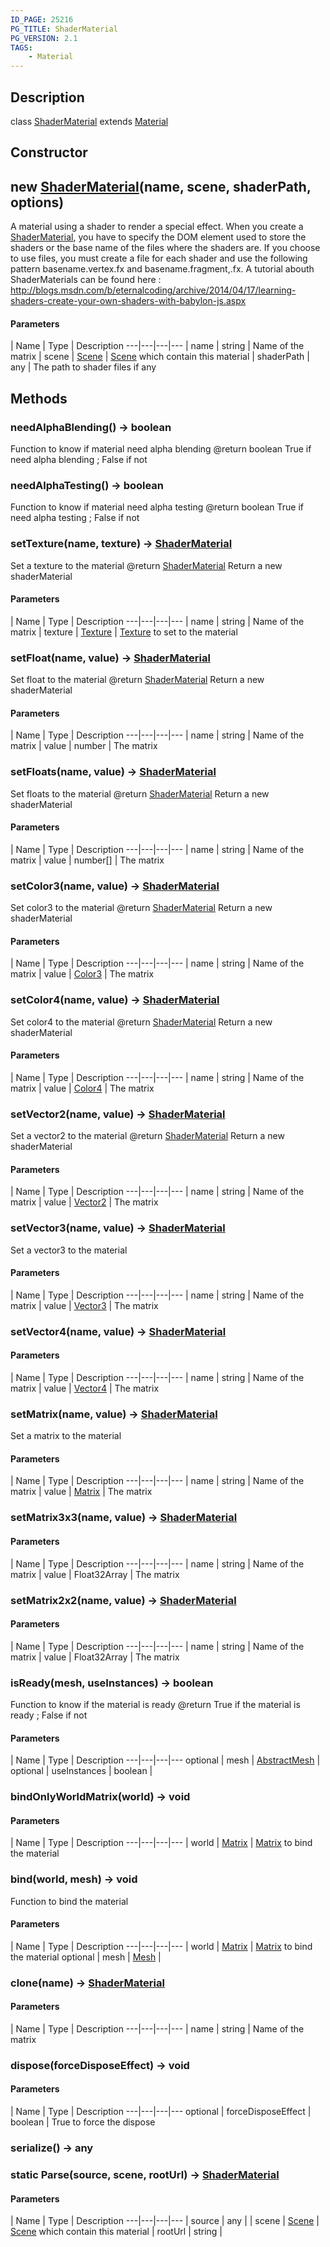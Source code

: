 ```yaml
---
ID_PAGE: 25216
PG_TITLE: ShaderMaterial
PG_VERSION: 2.1
TAGS:
    - Material
---
```

## Description

class [ShaderMaterial](/classes/2.3/ShaderMaterial) extends [Material](/classes/2.3/Material)



## Constructor

## new [ShaderMaterial](/classes/2.3/ShaderMaterial)(name, scene, shaderPath, options)

A material using a shader to render a special effect. When you create a [ShaderMaterial](/classes/2.3/ShaderMaterial), you have to
specify the DOM element used to store the shaders or the base name of the files where the shaders are.
If you choose to use files, you must create a file for each shader and use the following pattern basename.vertex.fx and basename.fragment,.fx.
A tutorial abouth ShaderMaterials can be found here : http://blogs.msdn.com/b/eternalcoding/archive/2014/04/17/learning-shaders-create-your-own-shaders-with-babylon-js.aspx

#### Parameters
 | Name | Type | Description
---|---|---|---
 | name | string |   Name of the matrix
 | scene | [Scene](/classes/2.3/Scene) |   [Scene](/classes/2.3/Scene) which contain this material
 | shaderPath | any |   The path to shader files if any
## Methods

### needAlphaBlending() &rarr; boolean

Function to know if material need alpha blending
@return boolean True if need alpha blending ; False if not
### needAlphaTesting() &rarr; boolean

Function to know if material need alpha testing
@return boolean True if need alpha testing ; False if not
### setTexture(name, texture) &rarr; [ShaderMaterial](/classes/2.3/ShaderMaterial)

Set a texture to the material
@return [ShaderMaterial](/classes/2.3/ShaderMaterial) Return a new shaderMaterial

#### Parameters
 | Name | Type | Description
---|---|---|---
 | name | string |   Name of the matrix
 | texture | [Texture](/classes/2.3/Texture) |   [Texture](/classes/2.3/Texture) to set to the material
### setFloat(name, value) &rarr; [ShaderMaterial](/classes/2.3/ShaderMaterial)

Set float to the material
@return [ShaderMaterial](/classes/2.3/ShaderMaterial) Return a new shaderMaterial

#### Parameters
 | Name | Type | Description
---|---|---|---
 | name | string |   Name of the matrix
 | value | number |   The matrix
### setFloats(name, value) &rarr; [ShaderMaterial](/classes/2.3/ShaderMaterial)

Set floats to the material
@return [ShaderMaterial](/classes/2.3/ShaderMaterial) Return a new shaderMaterial

#### Parameters
 | Name | Type | Description
---|---|---|---
 | name | string |   Name of the matrix
 | value | number[] |   The matrix
### setColor3(name, value) &rarr; [ShaderMaterial](/classes/2.3/ShaderMaterial)

Set color3 to the material
@return [ShaderMaterial](/classes/2.3/ShaderMaterial) Return a new shaderMaterial

#### Parameters
 | Name | Type | Description
---|---|---|---
 | name | string |   Name of the matrix
 | value | [Color3](/classes/2.3/Color3) |   The matrix
### setColor4(name, value) &rarr; [ShaderMaterial](/classes/2.3/ShaderMaterial)

Set color4 to the material
@return [ShaderMaterial](/classes/2.3/ShaderMaterial) Return a new shaderMaterial

#### Parameters
 | Name | Type | Description
---|---|---|---
 | name | string |   Name of the matrix
 | value | [Color4](/classes/2.3/Color4) |   The matrix
### setVector2(name, value) &rarr; [ShaderMaterial](/classes/2.3/ShaderMaterial)

Set a vector2 to the material
@return [ShaderMaterial](/classes/2.3/ShaderMaterial) Return a new shaderMaterial

#### Parameters
 | Name | Type | Description
---|---|---|---
 | name | string |   Name of the matrix
 | value | [Vector2](/classes/2.3/Vector2) |   The matrix
### setVector3(name, value) &rarr; [ShaderMaterial](/classes/2.3/ShaderMaterial)

Set a vector3 to the material

#### Parameters
 | Name | Type | Description
---|---|---|---
 | name | string |   Name of the matrix
 | value | [Vector3](/classes/2.3/Vector3) |   The matrix
### setVector4(name, value) &rarr; [ShaderMaterial](/classes/2.3/ShaderMaterial)



#### Parameters
 | Name | Type | Description
---|---|---|---
 | name | string |   Name of the matrix
 | value | [Vector4](/classes/2.3/Vector4) |   The matrix
### setMatrix(name, value) &rarr; [ShaderMaterial](/classes/2.3/ShaderMaterial)

Set a matrix to the material

#### Parameters
 | Name | Type | Description
---|---|---|---
 | name | string |   Name of the matrix
 | value | [Matrix](/classes/2.3/Matrix) |   The matrix
### setMatrix3x3(name, value) &rarr; [ShaderMaterial](/classes/2.3/ShaderMaterial)



#### Parameters
 | Name | Type | Description
---|---|---|---
 | name | string |   Name of the matrix
 | value | Float32Array |   The matrix
### setMatrix2x2(name, value) &rarr; [ShaderMaterial](/classes/2.3/ShaderMaterial)



#### Parameters
 | Name | Type | Description
---|---|---|---
 | name | string |   Name of the matrix
 | value | Float32Array |   The matrix
### isReady(mesh, useInstances) &rarr; boolean

Function to know if the material is ready
@return True if the material is ready ; False if not

#### Parameters
 | Name | Type | Description
---|---|---|---
optional | mesh | [AbstractMesh](/classes/2.3/AbstractMesh) |   
optional | useInstances | boolean |   
### bindOnlyWorldMatrix(world) &rarr; void



#### Parameters
 | Name | Type | Description
---|---|---|---
 | world | [Matrix](/classes/2.3/Matrix) |   [Matrix](/classes/2.3/Matrix) to bind the material

### bind(world, mesh) &rarr; void

Function to bind the material

#### Parameters
 | Name | Type | Description
---|---|---|---
 | world | [Matrix](/classes/2.3/Matrix) |   [Matrix](/classes/2.3/Matrix) to bind the material
optional | mesh | [Mesh](/classes/2.3/Mesh) |   
### clone(name) &rarr; [ShaderMaterial](/classes/2.3/ShaderMaterial)



#### Parameters
 | Name | Type | Description
---|---|---|---
 | name | string |   Name of the matrix

### dispose(forceDisposeEffect) &rarr; void



#### Parameters
 | Name | Type | Description
---|---|---|---
optional | forceDisposeEffect | boolean |   True to force the dispose

### serialize() &rarr; any


### static Parse(source, scene, rootUrl) &rarr; [ShaderMaterial](/classes/2.3/ShaderMaterial)



#### Parameters
 | Name | Type | Description
---|---|---|---
 | source | any | 
 | scene | [Scene](/classes/2.3/Scene) |   [Scene](/classes/2.3/Scene) which contain this material
 | rootUrl | string | 
